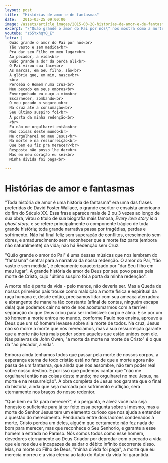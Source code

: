 ```yaml
---
layout: post
title:  "Histórias de amor e de fantasmas"
date:   2015-03-25 09:00:00
image: /assets/article_images/2015-03-28-historias-de-amor-e-de-fantasmas.jpg
excerpt: "\"Quão grande o amor do Pai por nós\" nos mostra como a morte de um justo é a garantia de vida para ladrões como eu e você."
youtube: "z65YxhqY0_E"
letra: |
  Quão grande o amor do Pai por nós<br>
  Tão vasto e sem medida<br>
  Pra dar seu Filho em meu lugar<br>
  Ao pecador, a vida<br>
  Quão grande a dor da perda ali<br>
  O Pai virou sua face<br>
  As marcas, em Seu filho, são<br>
  A glória que, em mim, nasce<br>
  <br>
  Perceba o Homem numa cruz<br>
  Meu pecado em seus ombros<br>
  Envergonhado eu ouço a mim<br>
  Escarnecer, zombando<br>
  O meu pecado o segurou<br>
  Na cruz até a consumação<br>
  Seu último suspiro foi<br>
  A porta da minha redenção<br>
  <br>
  Eu não me orgulharei então<br>
  Nas coisas deste mundo<br>
  Me orgulharei no meu Jesus<br>
  Na morte e na ressurreição<br>
  Que bem eu fiz pra merecer?<br>
  Resposta não posso lhe dar<br>
  Mas em meu coração eu sei<br>
  Minha dívida foi paga<br>

---
```


# Histórias de amor e fantasmas

"Toda história de amor é uma história de fantasma" era uma das frases preferidas de David Foster Wallace, o grande escritor e ensaísta americano do fim do Século XX. Essa frase aparece mais de 2 ou 3 vezes ao longo de sua obra, virou o título de sua biografia mais famosa, *Every love story is a ghost story*, e se refere principalmente o componente trágico de toda grande história; toda grande narrativa passa por tragédias, perdas e sofrimento. Não há final feliz sem superação de conflitos, crescimento sem dores, e amadurecimento sem reconhecer que a morte faz parte (embora não naturalmente) da vida; não há Redenção sem Cruz.

"Quão grande o amor do Pai" é uma dessas músicas que nos lembram do "fantasma" central para a narrativa da nossa redenção. O amor do Pai, "tão vasto e sem medida", é plenamente caracterizado por "dar Seu filho em meu lugar". A grande história de amor de Deus por seu povo passa pela morte de Cristo, cujo "último suspiro foi a porta da minha redenção".

A morte não é parte da vida - pelo menos, não deveria ser. Mas a Queda de nossos primeiros pais trouxe como maldição a morte física e espiritual da raça humana e, desde então, precisamos lidar com sua ameaça aterradora e abrangente de maneira tão constante (afinal de contas, ninguém escapa dela) que podemos cair no erro de nos acostumarmos com a terrível separação do que Deus criou para ser indivisível: corpo e alma. E se por um só homem a morte entrou no mundo, conforme Paulo nos ensina, aprouve a Deus que um só homem levasse sobre si a morte de todos. Na cruz, Jesus não só morre a morte que nós merecíamos, mas a sua ressurreição garante que a morte não terá mais poder sobre aqueles que estão unidos com ele. Nas palavras de John Owen, "a morte da morte na morte de Cristo" é o que dá "ao pecador, a vida".

Embora ainda tenhamos todos que passar pela morte de nossos corpos, a esperança eterna de todo cristão está no fato de que a morte agora não passa de um fantasma, que ainda que nos assombre, não tem poder real sobre nosso destino. É por isso que podemos cantar que "não me orgulharei então nas coisas deste mundo; me orgulharei no meu Jesus, na morte e na ressurreição". A obra completa de Jesus nos garante que o final da história, ainda que seja marcada por sofrimento e aflição, será eternamente nos braços do nosso redentor.

"Que bem eu fiz para merecer?", é a pergunta, e alvez você não seja honesto o suficiente para já ter feito essa pergunta sobre si mesmo, mas a morte do Senhor Jesus tem um elemento curioso que nos ajuda a entender a questão do merecimento. Pendurado entre dois ladrões condenados à morte, Cristo perdoa um deles, alguém que certamente não fez nada de bom para merecer, mas que reconhece o Seu Senhorio, e garante a esse homem a entrada no Paraíso. Nós somos todos como esse homem, devedores eternamente ao Deus Criador por depredar com o pecado a vida que ele nos deu e incapazes de saldar o débito infinito decorrente disso. Mas, na morte do Filho de Deus, "minha dívida foi paga", a morte que eu merecia morreu e a vida eterna ao lado do Autor da vida foi garantida.
